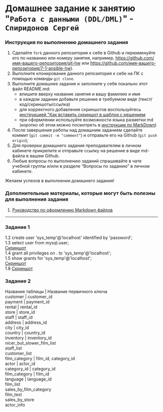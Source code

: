 # Домашнее задание к занятию "`Работа с данными (DDL/DML)`" - `Спиридонов Сергей`


### Инструкция по выполнению домашнего задания

   1. Сделайте `fork` данного репозитория к себе в Github и переименуйте его по названию или номеру занятия, например, https://github.com/имя-вашего-репозитория/git-hw или  https://github.com/имя-вашего-репозитория/7-1-ansible-hw).
   2. Выполните клонирование данного репозитория к себе на ПК с помощью команды `git clone`.
   3. Выполните домашнее задание и заполните у себя локально этот файл README.md:
      - впишите вверху название занятия и вашу фамилию и имя
      - в каждом задании добавьте решение в требуемом виде (текст/код/скриншоты/ссылка)
      - для корректного добавления скриншотов воспользуйтесь [инструкцией "Как вставить скриншот в шаблон с решением](https://github.com/netology-code/sys-pattern-homework/blob/main/screen-instruction.md)
      - при оформлении используйте возможности языка разметки md (коротко об этом можно посмотреть в [инструкции  по MarkDown](https://github.com/netology-code/sys-pattern-homework/blob/main/md-instruction.md))
   4. После завершения работы над домашним заданием сделайте коммит (`git commit -m "comment"`) и отправьте его на Github (`git push origin`);
   5. Для проверки домашнего задания преподавателем в личном кабинете прикрепите и отправьте ссылку на решение в виде md-файла в вашем Github.
   6. Любые вопросы по выполнению заданий спрашивайте в чате учебной группы и/или в разделе “Вопросы по заданию” в личном кабинете.
   
Желаем успехов в выполнении домашнего задания!
   
### Дополнительные материалы, которые могут быть полезны для выполнения задания

1. [Руководство по оформлению Markdown файлов](https://gist.github.com/Jekins/2bf2d0638163f1294637#Code)

---

### Задание 1
1.2 create user 'sys_temp'@'localhost' identified by 'password';  
1.3 select user from mysql.user;  
[Скриншот](https://github.com/sergeysprdnv/screenshots/blob/main/1.3.png)  
1.4 grant all privileges on *.* to 'sys_temp'@'localhost';  
1.5 show grants for 'sys_temp'@'localhost';  
[Скриншот](https://github.com/sergeysprdnv/screenshots/blob/main/1.5.png)  
1.8
[Скриншот](https://github.com/sergeysprdnv/screenshots/blob/main/1.8.png)  


### Задание 2
Название таблицы | Название первичного ключа  
customer         | customer_id  
payment			 | payment_id  
rental			 | rental_id  
store			 | store_id  
staff			 | staff_id  
address			 | address_id  
city			 | city_id  
country 		 | country_id  
inventory		 | inventory_id  
nicer_but_slower_film_list  
staff_list  
customer_list  
film_category	 | film_id, category_id  
actor			 | actor_id  
category_id		 | category_id  
film_category	 | film_id  
language		 | language_id  
film_list  
sales_by_film_category  
film_text  
sales_by_store  
actor_info  



